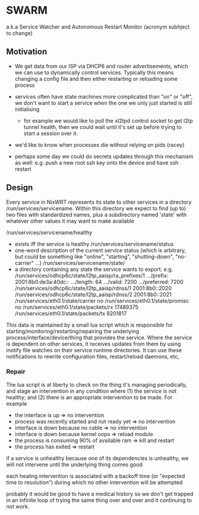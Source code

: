 # SWARM

a.k.a Service Watcher and Autonomous Restart Monitor
(acronym subhject to change)

## Motivation

* We get data from our ISP via DHCP6 and router advertisements, which
  we can use to dynamically control services. Typically this means
  changing a config file and then either restarting or reloading some
  process

* services often have state machines more complicated than "on" or "off",
  we don't want to start a service when the one we only just started
  is still initialising

  * for example we would like to poll the xl2tpd control socket to get
    l2tp tunnel health, then we could wait until it's set up before
    trying to start a session over it.

* we'd like to know when processes die without relying on pids (racey)

* perhaps some day we could do secrets updates through this mechanism
  as well: e.g. push a new root ssh key onto the device and have ssh restart
  

## Design

Every service in NixWRT represents its state to other services in a
directory /run/services/servicename. Within this directory we expect to
find (up to) two files with standardized names, plus a subdirectory named
'state' with whatever other values it may want to make available

/run/services/servicename/healthy
 - exists iff the service is healthy
/run/services/servicename/status
 - one-word description of the current service status (which is
   arbitrary, but could be something like "online", "starting",
   "shutting-down", "no-carrier" ...)
/run/services/servicename/state/
 - a directory containing any state the service wants to export. e.g.
/run/services/odhcp6c/state/l2tp_aaisp/ra_prefixes/1
                                                 .../prefix: 2001:8b0:de3a:40dc::
                                                 .../length: 64
                                                 .../valid: 7200
                                                 .../preferred: 7200
/run/services/odhcp6c/state/l2tp_aaisp/rdnss/1
2001:8b0::2020
/run/services/odhcp6c/state/l2tp_aaisp/rdnss/2
2001:8b0::2021
/run/services/eth0.1/state/carrier
no
/run/services/eth0.1/state/promisc
no
/run/services/eth0.1/state/packets/rx
17489375
/run/services/eth0.1/state/packets/tx
8201817

This data is maintained by a small lua script which is responsible for
starting/monitoring/restarting/repairing the underlying
process/interface/device/thing that provides the service. Where the
service is dependent on other services, it receives updates from them
by using inotify file watches on their service runtime directories.
It can use these notifications to rewrite configuration files,
restart/reload daemons, etc,

### Repair

The lua script is at liberty to check on the thing it's managing
periodically, and stage an intervention in any condition where (1) the
service is not healthy; and (2) there is an appropriate intervention
to be made.  For example

- the interface is up => no intervention
- process was recently started and not ready yet => no intervention
- interface is down because no cable => no intervention
- interface is down because kernel oops => reload module
- the process is consuming 90% of available ram => kill and restart
- the process has exited => restart

if a service is unhealthy because one of its dependencies is unhealthy, 
we will not intervene until the underlying thing comes good

each healing intervention is associated with a backoff time (or "expected
time to resolution") during which no other intervention will be
attempted

probably it would be good to have a medical history so we don't get
trapped in an infinite loop of trying the same thing over and over and
it continuing to not work.

